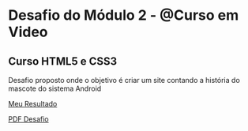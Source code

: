 
  <h1>Desafio do Módulo 2 - @Curso em Video</h1>
  <h2>Curso HTML5 e CSS3</h2>
  <p>Desafio proposto onde o objetivo é criar um site contando a história do mascote do sistema Android </p>

<a href="https://agleshenchen.github.io/Site-Android/">Meu Resultado</a>
  
  <a href="https://github.com/gustavoguanabara/html-css/blob/0115692e04eecabda77fb94814d15ccae59f59c9/desafios/modulo-02/d010/desafio-android.pdf">PDF Desafio</a>
